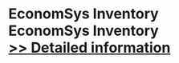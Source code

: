 # EconomSys Inventory<br />EconomSys Inventory<br />[>> Detailed information](https://secure.shareit.com/shareit/product.html?productid=300992670&affiliateid=200057808)